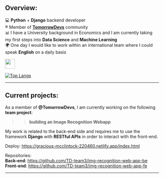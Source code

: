 
## Overview:

:computer: **Python** + **Django** backend developer\
:registered: Member of [**TomorrowDevs**](https://https://www.tomorrowdevs.com)  community\
:bar_chart: I have a University background in Economics and I am currently taking my first steps into **Data Science** and **Machine Learning**\
:earth_africa: One day I would like to work within an international team where I could speak **English** on a daily basis

<img height="32" width="32" src="https://cdn.jsdelivr.net/npm/simple-icons@v4/icons/[Python].svg" />

[![Top Langs](https://github-readme-stats.vercel.app/api/top-langs/?username=aldotele&layout=compact)](https://github.com/anuraghazra/github-readme-stats)
***

## Current projects:

As a member of **@TomorrowDevs**, I am currently working on the following **team project**:
>> **building an Image Recognition Webapp**

My work is related to the back-end side and requires me to use the framework **Django** with **RESTful APIs** in order to interact with the front-end.

Deploy:
https://gracious-mcclintock-220460.netlify.app/index.html

Repositories:\
**Back-end**: https://github.com/TD-team3/img-recognition-web-app-be \
**Front-end**: https://github.com/TD-team3/img-recognition-web-app-fe
***


<!--
**aldotele/aldotele** is a ✨ _special_ ✨ repository because its `README.md` (this file) appears on your GitHub profile.

Here are some ideas to get you started:

- 🔭 I’m currently working on ...
- 🌱 I’m currently learning ...
- 👯 I’m looking to collaborate on ...
- 🤔 I’m looking for help with ...
- 💬 Ask me about ...
- 📫 How to reach me: ...
- 😄 Pronouns: ...
- ⚡ Fun fact: ...
-->
